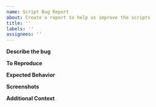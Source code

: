 ```yaml
---
name: Script Bug Report
about: Create a report to help us improve the scripts
title: ''
labels: ''
assignees: ''
---
```


**Describe the bug**

<!-- A clear and concise description of what the bug is. -->

**To Reproduce**

<!-- - Which step of the script produced an error?
- If there was a specific error message, copy and paste it here. -->

**Expected Behavior**

<!-- A clear and concise description of what you expected to happen. -->

**Screenshots**

<!-- If applicable, add screenshots to help explain your problem. -->

**Additional Context**

<!-- Add any other context about the problem here. -->

